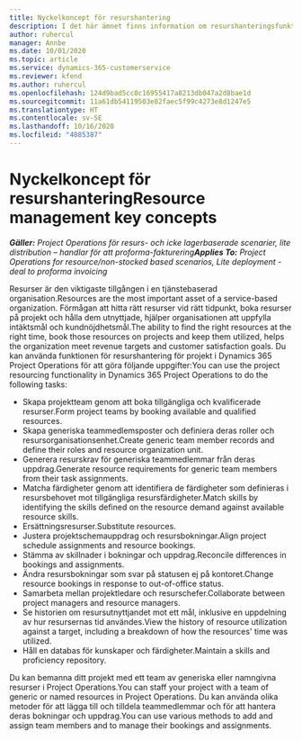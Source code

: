 ```yaml
---
title: Nyckelkoncept för resurshantering
description: I det här ämnet finns information om resurshanteringsfunktioner i Microsoft Dynamics Project Operations.
author: ruhercul
manager: Annbe
ms.date: 10/01/2020
ms.topic: article
ms.service: dynamics-365-customerservice
ms.reviewer: kfend
ms.author: ruhercul
ms.openlocfilehash: 124d9bad5cc0c16955417a8213db047a2d8bae1d
ms.sourcegitcommit: 11a61db54119503e82faec5f99c4273e8d1247e5
ms.translationtype: HT
ms.contentlocale: sv-SE
ms.lasthandoff: 10/16/2020
ms.locfileid: "4085387"
---
```

# <a name="resource-management-key-concepts"></a><span data-ttu-id="cb65c-103">Nyckelkoncept för resurshantering</span><span class="sxs-lookup"><span data-stu-id="cb65c-103">Resource management key concepts</span></span>

<span data-ttu-id="cb65c-104">_**Gäller:** Project Operations för resurs- och icke lagerbaserade scenarier, lite distribution – handlar för att proforma-fakturering_</span><span class="sxs-lookup"><span data-stu-id="cb65c-104">_**Applies To:** Project Operations for resource/non-stocked based scenarios, Lite deployment - deal to proforma invoicing_</span></span>

<span data-ttu-id="cb65c-105">Resurser är den viktigaste tillgången i en tjänstebaserad organisation.</span><span class="sxs-lookup"><span data-stu-id="cb65c-105">Resources are the most important asset of a service-based organization.</span></span> <span data-ttu-id="cb65c-106">Förmågan att hitta rätt resurser vid rätt tidpunkt, boka resurser på projekt och hålla dem utnyttjade, hjälper organisationen att uppfylla intäktsmål och kundnöjdhetsmål.</span><span class="sxs-lookup"><span data-stu-id="cb65c-106">The ability to find the right resources at the right time, book those resources on projects and keep them utilized, helps the organization meet revenue targets and customer satisfaction goals.</span></span> <span data-ttu-id="cb65c-107">Du kan använda funktionen för resurshantering för projekt i Dynamics 365 Project Operations för att göra följande uppgifter:</span><span class="sxs-lookup"><span data-stu-id="cb65c-107">You can use the project resourcing functionality in Dynamics 365 Project Operations to do the following tasks:</span></span>

- <span data-ttu-id="cb65c-108">Skapa projektteam genom att boka tillgängliga och kvalificerade resurser.</span><span class="sxs-lookup"><span data-stu-id="cb65c-108">Form project teams by booking available and qualified resources.</span></span>
- <span data-ttu-id="cb65c-109">Skapa generiska teammedlemsposter och definiera deras roller och resursorganisationsenhet.</span><span class="sxs-lookup"><span data-stu-id="cb65c-109">Create generic team member records and define their roles and resource organization unit.</span></span>
- <span data-ttu-id="cb65c-110">Generera resurskrav för generiska teammedlemmar från deras uppdrag.</span><span class="sxs-lookup"><span data-stu-id="cb65c-110">Generate resource requirements for generic team members from their task assignments.</span></span>
- <span data-ttu-id="cb65c-111">Matcha färdigheter genom att identifiera de färdigheter som definieras i resursbehovet mot tillgängliga resursfärdigheter.</span><span class="sxs-lookup"><span data-stu-id="cb65c-111">Match skills by identifying the skills defined on the resource demand against available resource skills.</span></span>
- <span data-ttu-id="cb65c-112">Ersättningsresurser.</span><span class="sxs-lookup"><span data-stu-id="cb65c-112">Substitute resources.</span></span>
- <span data-ttu-id="cb65c-113">Justera projektschemauppdrag och resursbokningar.</span><span class="sxs-lookup"><span data-stu-id="cb65c-113">Align project schedule assignments and resource bookings.</span></span>
- <span data-ttu-id="cb65c-114">Stämma av skillnader i bokningar och uppdrag.</span><span class="sxs-lookup"><span data-stu-id="cb65c-114">Reconcile differences in bookings and assignments.</span></span>
- <span data-ttu-id="cb65c-115">Ändra resursbokningar som svar på statusen ej på kontoret.</span><span class="sxs-lookup"><span data-stu-id="cb65c-115">Change resource bookings in response to out-of-office status.</span></span>
- <span data-ttu-id="cb65c-116">Samarbeta mellan projektledare och resurschefer.</span><span class="sxs-lookup"><span data-stu-id="cb65c-116">Collaborate between project managers and resource managers.</span></span>
- <span data-ttu-id="cb65c-117">Se historien om resursutnyttjandet mot ett mål, inklusive en uppdelning av hur resursernas tid användes.</span><span class="sxs-lookup"><span data-stu-id="cb65c-117">View the history of resource utilization against a target, including a breakdown of how the resources' time was utilized.</span></span>
- <span data-ttu-id="cb65c-118">Håll en databas för kunskaper och färdigheter.</span><span class="sxs-lookup"><span data-stu-id="cb65c-118">Maintain a skills and proficiency repository.</span></span>


<span data-ttu-id="cb65c-119">Du kan bemanna ditt projekt med ett team av generiska eller namngivna resurser i Project Operations.</span><span class="sxs-lookup"><span data-stu-id="cb65c-119">You can staff your project with a team of generic or named resources in Project Operations.</span></span> <span data-ttu-id="cb65c-120">Du kan använda olika metoder för att lägga till och tilldela teammedlemmar och för att hantera deras bokningar och uppdrag.</span><span class="sxs-lookup"><span data-stu-id="cb65c-120">You can use various methods to add and assign team members and to manage their bookings and assignments.</span></span> 
